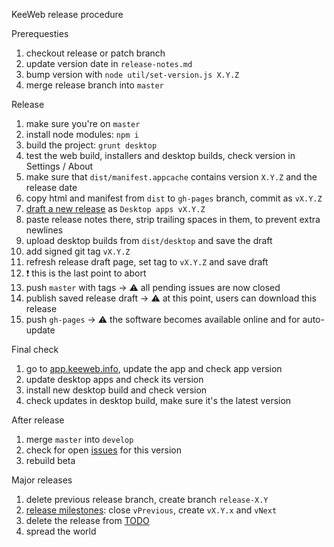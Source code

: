 KeeWeb release procedure

Prerequesties

1. checkout release or patch branch
2. update version date in `release-notes.md`
3. bump version with `node util/set-version.js X.Y.Z`
4. merge release branch into `master`

Release

1. make sure you're on `master`
2. install node modules: `npm i`
3. build the project: `grunt desktop`
4. test the web build, installers and desktop builds, check version in Settings / About
5. make sure that `dist/manifest.appcache` contains version `X.Y.Z` and the release date
6. copy html and manifest from `dist` to `gh-pages` branch, commit as `vX.Y.Z`
7. [draft a new release](https://github.com/keeweb/keeweb/releases/new) as `Desktop apps vX.Y.Z`
8. paste release notes there, strip trailing spaces in them, to prevent extra newlines
9. upload desktop builds from `dist/desktop` and save the draft
10. add signed git tag `vX.Y.Z`
11. refresh release draft page, set tag to `vX.Y.Z` and save draft
12. ❗️ this is the last point to abort
12. push `master` with tags &rarr; ⚠️ all pending issues are now closed
13. publish saved release draft &rarr; ⚠️ at this point, users can download this release
14. push `gh-pages` &rarr; ⚠️ the software becomes available online and for auto-update

Final check

1. go to [app.keeweb.info](https://app.keeweb.info), update the app and check app version
2. update desktop apps and check its version
3. install new desktop build and check version
4. check updates in desktop build, make sure it's the latest version

After release

1. merge `master` into `develop`
2. check for open [issues](https://github.com/keeweb/keeweb/issues) for this version
3. rebuild beta

Major releases

1. delete previous release branch, create branch `release-X.Y`
2. [release milestones](https://github.com/keeweb/keeweb/milestones): close `vPrevious`, create `vX.Y.x` and `vNext`
3. delete the release from [TODO](https://github.com/keeweb/keeweb/wiki/TODO)
4. spread the world
